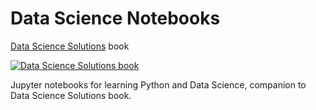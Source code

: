 # Data Science Notebooks

[Data Science Solutions](https://startupsci.com) book

[![Data Science Solutions book](https://github.com/Startupsci/data-science-notebooks/blob/master/dss-cover-300.jpg "Data Science Solutions book")](https://startupsci.com/)

Jupyter notebooks for learning Python and Data Science, companion to Data Science Solutions book.

